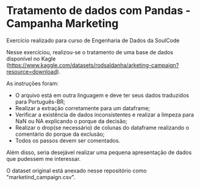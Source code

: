 # Tratamento de dados com Pandas - Campanha Marketing
 Exercício realizado para curso de Engenharia de Dados da SoulCode

Nesse exercíciou, realizou-se o tratamento de uma base de dados disponível no Kagle (https://www.kaggle.com/datasets/rodsaldanha/arketing-campaign?resource=download).

As instruções foram:

* O arquivo está em outra linguagem e deve ter seus dados traduzidos para Português-BR;
* Realizar a extração corretamente para um dataframe;
* Verificar a existência de dados inconsistentes e realizar a limpeza para NaN ou NA explicando o porque da decisão;
* Realizar o drop(se necessário) de colunas do dataframe realizando o comentário do porque da exclusão;
* Todos os passos devem ser comentados.

Além disso, seria desejável realizar uma pequena apresentação de dados que pudessem me interessar.

O dataset original está anexado nesse repositório como "marketind_campaign.csv".
